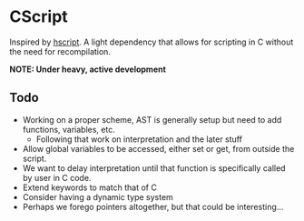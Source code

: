 # CScript

Inspired by [hscript](https://github.com/HaxeFoundation/hscript). A light dependency that allows for scripting in C without the need for recompilation.

**NOTE: Under heavy, active development**

## Todo

+ Working on a proper scheme, AST is generally setup but need to add functions, variables, etc.
    + Following that work on interpretation and the later stuff
+ Allow global variables to be accessed, either set or get, from outside the script.
+ We want to delay interpretation until that function is specifically called by user in C code.
+ Extend keywords to match that of C
+ Consider having a dynamic type system
+ Perhaps we forego pointers altogether, but that could be interesting...
